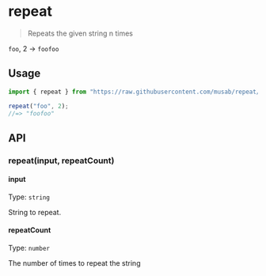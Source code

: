 # repeat

> Repeats the given string n times

`foo`, 2 → `foofoo`

## Usage

```ts
import { repeat } from "https://raw.githubusercontent.com/musab/repeat/master/mod.ts";

repeat("foo", 2);
//=> "foofoo"
```

## API

### repeat(input, repeatCount)

#### input

Type: `string`

String to repeat.

#### repeatCount

Type: `number`

The number of times to repeat the string
